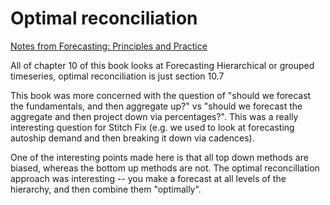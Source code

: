 # Optimal reconciliation

[Notes from Forecasting: Principles and Practice](https://otexts.com/fpp2/reconciliation.html)

All of chapter 10 of this book looks at Forecasting Hierarchical or grouped timeseries, optimal reconciliation is just section 10.7

This book was more concerned with the question of "should we forecast the fundamentals, and then aggregate up?" vs "should we forecast the aggregate and then project down via percentages?". This was a really interesting question for Stitch Fix (e.g. we used to look at forecasting autoship demand and then breaking it down via cadences).

One of the interesting points made here is that all top down methods are biased, whereas the bottom up methods are not. The optimal reconcillation approach was interesting -- you make a forecast at all levels of the hierarchy, and then combine them "optimally".


